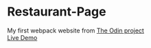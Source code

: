 # Restaurant-Page
My first webpack website from [The Odin project](https://www.theodinproject.com/lessons/node-path-javascript-restaurant-page)
<br>
[Live Demo](https://cming3.github.io/Restaurant-Page/)
